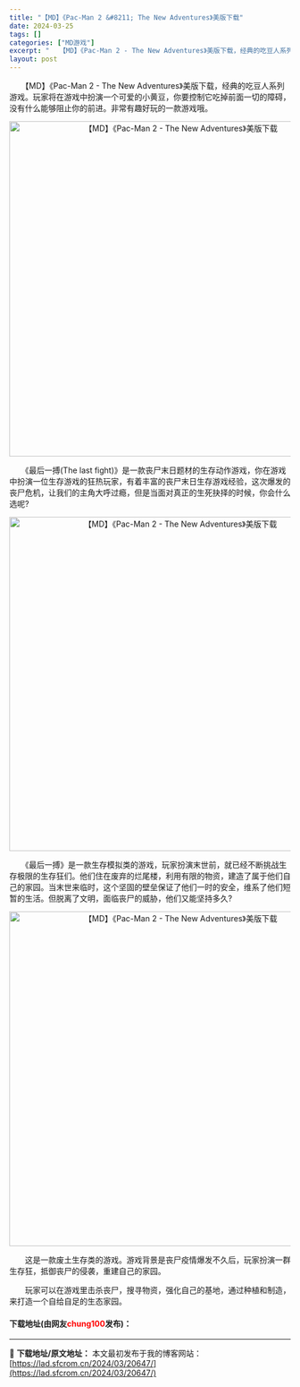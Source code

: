 ```yaml
---
title: "【MD】《Pac-Man 2 &#8211; The New Adventures》美版下载"
date: 2024-03-25
tags: []
categories: ["MD游戏"]
excerpt: "　　【MD】《Pac-Man 2 - The New Adventures》美版下载，经典的吃豆人系列游戏。玩家将在游戏中扮演一个可爱的小黄豆，你要控制它吃掉前面一切的障碍，没有什么能够阻止你的前进。非常有趣好玩的一款游戏哦。 　　《最后一搏(The last fight)》是一款丧尸末日题材的生存&hellip;"
layout: post
---
```


 <p>　　【MD】《Pac-Man 2 - The New Adventures》美版下载，经典的吃豆人系列游戏。玩家将在游戏中扮演一个可爱的小黄豆，你要控制它吃掉前面一切的障碍，没有什么能够阻止你的前进。非常有趣好玩的一款游戏哦。</p> <p align="center"><img align="" border="0" src="https://lad.sfcrom.cn/wp-content/uploads/2024/03/20240325_66011030b62b9.png" width="599" alt="【MD】《Pac-Man 2 - The New Adventures》美版下载" /></p> <p>　　《最后一搏(The last fight)》是一款丧尸末日题材的生存动作游戏，你在游戏中扮演一位生存游戏的狂热玩家，有着丰富的丧尸末日生存游戏经验，这次爆发的丧尸危机，让我们的主角大呼过瘾，但是当面对真正的生死抉择的时候，你会什么选呢?</p> <p align="center"><img align="" border="0" src="https://lad.sfcrom.cn/wp-content/uploads/2024/03/20240325_66011031a6a20.png" width="597" alt="【MD】《Pac-Man 2 - The New Adventures》美版下载" /></p> <p>　　《最后一搏》是一款生存模拟类的游戏，玩家扮演末世前，就已经不断挑战生存极限的生存狂们。他们住在废弃的烂尾楼，利用有限的物资，建造了属于他们自己的家园。当末世来临时，这个坚固的壁垒保证了他们一时的安全，维系了他们短暂的生活。但脱离了文明，面临丧尸的威胁，他们又能坚持多久?</p> <p align="center"><img align="" border="0" src="https://lad.sfcrom.cn/wp-content/uploads/2024/03/20240325_660110327b7d0.png" width="598" alt="【MD】《Pac-Man 2 - The New Adventures》美版下载" /></p> <p>　　这是一款废土生存类的游戏。游戏背景是丧尸疫情爆发不久后，玩家扮演一群生存狂，抵御丧尸的侵袭，重建自己的家园。</p> <p>　　玩家可以在游戏里击杀丧尸，搜寻物资，强化自己的基地，通过种植和制造，来打造一个自给自足的生态家园。</p> <p><h4>下载地址(由网友<font color="red">chung100</font>发布)：</h4></p> 

---
📖 **下载地址/原文地址：** 本文最初发布于我的博客网站：[https://lad.sfcrom.cn/2024/03/20647/](https://lad.sfcrom.cn/2024/03/20647/)
